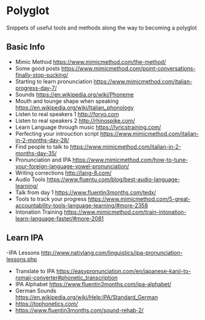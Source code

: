 # Polyglot
Snippets of useful tools and methods along the way to becoming a polyglot

## Basic Info

- Mimic Method https://www.mimicmethod.com/the-method/
- Some good posts https://www.mimicmethod.com/point-conversations-finally-stop-sucking/
- Starting to learn pronunciation https://www.mimicmethod.com/italian-progress-day-7/
- Sounds https://en.wikipedia.org/wiki/Phoneme
- Mouth and tounge shape when speaking https://en.wikipedia.org/wiki/Italian_phonology
- Listen to real speakers 1 http://forvo.com
- Listen to real speakers 2 http://rhinospike.com/
- Learn Language through music https://lyricstraining.com/
- Perfecting your introuction script https://www.mimicmethod.com/italian-in-2-months-day-28/
- Find people to talk to https://www.mimicmethod.com/italian-in-2-months-day-35/
- Pronunciation and IPA https://www.mimicmethod.com/how-to-tune-your-foreign-language-vowel-pronunciation/
- Writing corrections http://lang-8.com/
- Audio Tools https://www.fluentu.com/blog/best-audio-language-learning/
- Talk from day 1 https://www.fluentin3months.com/tedx/
- Tools to track your progress https://www.mimicmethod.com/5-great-accountability-tools-language-learning/#more-2358
- Intonation Training https://www.mimicmethod.com/train-intonation-learn-language-faster/#more-2081

## Learn IPA


-IPA Lessons http://www.nativlang.com/linguistics/ipa-pronunciation-lessons.php
- Translate to IPA https://easypronunciation.com/en/japanese-kanji-to-romaji-converter#phonetic_transcription
- IPA Alphabet https://www.fluentin3months.com/ipa-alphabet/
- German Sounds https://en.wikipedia.org/wiki/Help:IPA/Standard_German
- https://tophonetics.com/
- https://www.fluentin3months.com/sound-rehab-2/


